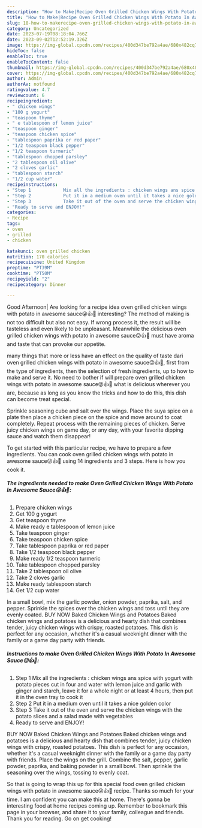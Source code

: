 ```yaml
---
description: "How to Make|Recipe Oven Grilled Chicken Wings With Potato In Awesome Sauce😜👍🎄 {That is Delicious"
title: "How to Make|Recipe Oven Grilled Chicken Wings With Potato In Awesome Sauce😜👍🎄 {That is Delicious"
slug: 18-how-to-makerecipe-oven-grilled-chicken-wings-with-potato-in-awesome-sauce-that-is-delicious
category: Uncategorized
date: 2023-07-19T08:18:04.766Z
date: 2023-09-02T12:52:19.326Z
image: https://img-global.cpcdn.com/recipes/400d347be792a4ae/680x482cq70/oven-grilled-chicken-wings-with-potato-in-awesome-sauce-recipe-main-photo.jpg
hideToc: false
enableToc: true
enableTocContent: false
thumbnail: https://img-global.cpcdn.com/recipes/400d347be792a4ae/680x482cq70/oven-grilled-chicken-wings-with-potato-in-awesome-sauce-recipe-main-photo.jpg
cover: https://img-global.cpcdn.com/recipes/400d347be792a4ae/680x482cq70/oven-grilled-chicken-wings-with-potato-in-awesome-sauce-recipe-main-photo.jpg
author: Admin
authorAv: notfound
ratingvalue: 4.7
reviewcount: 6
recipeingredient:
- " chicken wings"
- "100 g yogurt"
- "teaspoon thyme"
- " e tablespoon of lemon juice"
- "teaspoon ginger"
- "teaspoon chicken spice"
- "tablespoon paprika or red paper"
- "1/2 teaspoon black pepper"
- "1/2 teaspoon turmeric"
- "tablespoon chopped parsley"
- "2 tablespoon oil olive"
- "2 cloves garlic"
- "tablespoon starch"
- "1/2 cup water"
recipeinstructions:
- "Step 1            Mix all the ingredients : chicken wings ans spice with yogurt with potato pieces cut in four and water with lemon juice and garlic with ginger and starch, leave it for a whole night or at least 4 hours, then put it in the oven tray to cook it"
- "Step 2            Put it in a medium oven until it takes a nice golden color"
- "Step 3            Take it out of the oven and serve the chicken wings with the potato slices and a salad made with vegetables"
- "Ready to serve and ENJOY!"
categories:
- Recipe
tags:
- oven
- grilled
- chicken

katakunci: oven grilled chicken 
nutrition: 170 calories
recipecuisine: United Kingdom
preptime: "PT39M"
cooktime: "PT50M"
recipeyield: "2"
recipecategory: Dinner

---
```



Good Afternoon| Are looking for a recipe idea oven grilled chicken wings with potato in awesome sauce😜👍🎄 interesting? The method of making is not too difficult but also not easy. If wrong process it, the result will be tasteless and even likely to be unpleasant. Meanwhile the delicious oven grilled chicken wings with potato in awesome sauce😜👍🎄 must have aroma and taste that can provoke our appetite.






many things that more or less have an effect on the quality of taste dari oven grilled chicken wings with potato in awesome sauce😜👍🎄, first from the type of ingredients, then the selection of fresh ingredients, up to how to make and serve it. No need to bother if will prepare oven grilled chicken wings with potato in awesome sauce😜👍🎄 what is delicious wherever you are, because as long as you know the tricks and how to do this, this dish can become treat  special.


Sprinkle seasoning cube and salt over the wings. Place the suya spice on a plate then place a chicken piece on the spice and move around to coat completely. Repeat process with the remaining pieces of chicken. Serve juicy chicken wings on game day, or any day, with your favorite dipping sauce and watch them disappear!


To get started with this particular recipe, we have to prepare a few ingredients. You can cook oven grilled chicken wings with potato in awesome sauce😜👍🎄 using 14 ingredients and 3 steps. Here is how you cook it.

<!--inarticleads1-->

##### The ingredients needed to make Oven Grilled Chicken Wings With Potato In Awesome Sauce😜👍🎄:

1. Prepare  chicken wings
1. Get 100 g yogurt
1. Get teaspoon thyme
1. Make ready  e tablespoon of lemon juice
1. Take teaspoon ginger
1. Take teaspoon chicken spice
1. Take tablespoon paprika or red paper
1. Take 1/2 teaspoon black pepper
1. Make ready 1/2 teaspoon turmeric
1. Take tablespoon chopped parsley
1. Take 2 tablespoon oil olive
1. Take 2 cloves garlic
1. Make ready tablespoon starch
1. Get 1/2 cup water


In a small bowl, mix the garlic powder, onion powder, paprika, salt, and pepper. Sprinkle the spices over the chicken wings and toss until they are evenly coated. BUY NOW Baked Chicken Wings and Potatoes Baked chicken wings and potatoes is a delicious and hearty dish that combines tender, juicy chicken wings with crispy, roasted potatoes. This dish is perfect for any occasion, whether it&#39;s a casual weeknight dinner with the family or a game day party with friends. 

<!--inarticleads2-->

##### Instructions to make Oven Grilled Chicken Wings With Potato In Awesome Sauce😜👍🎄:

1. Step 1            Mix all the ingredients : chicken wings ans spice with yogurt with potato pieces cut in four and water with lemon juice and garlic with ginger and starch, leave it for a whole night or at least 4 hours, then put it in the oven tray to cook it
1. Step 2            Put it in a medium oven until it takes a nice golden color
1. Step 3            Take it out of the oven and serve the chicken wings with the potato slices and a salad made with vegetables
1. Ready to serve and ENJOY!

BUY NOW Baked Chicken Wings and Potatoes Baked chicken wings and potatoes is a delicious and hearty dish that combines tender, juicy chicken wings with crispy, roasted potatoes. This dish is perfect for any occasion, whether it&#39;s a casual weeknight dinner with the family or a game day party with friends. Place the wings on the grill. Combine the salt, pepper, garlic powder, paprika, and baking powder in a small bowl. Then sprinkle the seasoning over the wings, tossing to evenly coat. 

So that is going to wrap this up for this special food oven grilled chicken wings with potato in awesome sauce😜👍🎄 recipe. Thanks so much for your time. I am confident you can make this at home. There's gonna be interesting food at home recipes coming up. Remember to bookmark this page in your browser, and share it to your family, colleague and friends. Thank you for reading. Go on get cooking!
